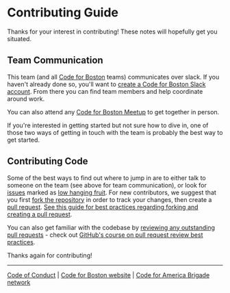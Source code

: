 # Contributing Guide

Thanks for your interest in contributing! These notes will hopefully get you situated.

## Team Communication

This team (and all [Code for Boston](https://www.codeforboston.org/) teams) communicates over slack. If you haven't already done so, you'll want to [create a Code for Boston Slack account](https://communityinviter.com/apps/cfb-public/code-for-boston-slack-invite). From there you can find team members and help coordinate around work.

You can also attend any [Code for Boston Meetup](https://www.meetup.com/Code-for-Boston/) to get together in person.

If you're interested in getting started but not sure how to dive in, one of those two ways of getting in touch with the team is probably the best way to get started.

## Contributing Code

Some of the best ways to find out where to jump in are to either talk to someone on the team (see above for team communication), or look for [issues](issues) marked as [low hanging fruit](contribute). For new contributors, we suggest that you first [fork the repository](https://help.github.com/en/articles/about-forks) in order to track your changes, then create a [pull request](https://help.github.com/en/articles/creating-a-pull-request-from-a-fork). [See this guide for best practices regarding forking and creating a pull request](https://gist.github.com/Chaser324/ce0505fbed06b947d962).

You can also get familiar with the codebase by [reviewing any outstanding pull requests](pulls) - check out [GitHub's course on pull request review best practices](https://lab.github.com/githubtraining/reviewing-pull-requests).

Thanks again for contributing!

---
[Code of Conduct](https://www.codeforboston.org/code-of-conduct/) | [Code for Boston website](https://www.codeforboston.org/code-of-conduct/) | [Code for America Brigade network](https://brigade.codeforamerica.org/)
